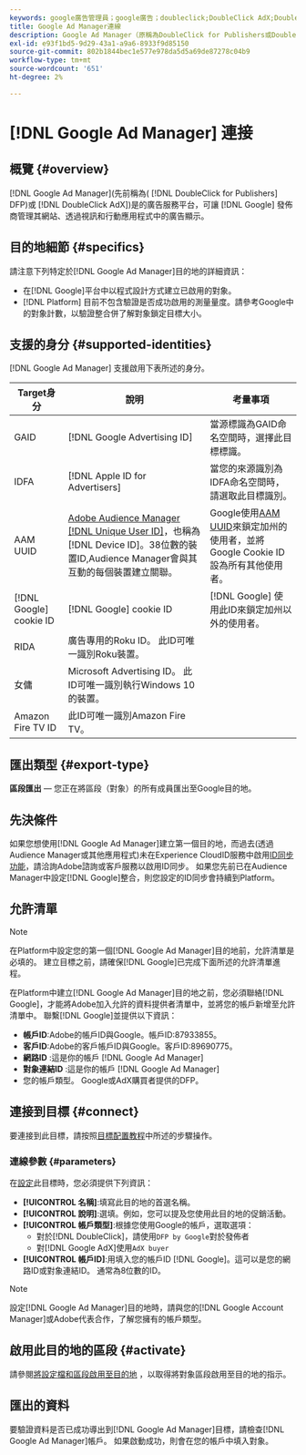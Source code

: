 ```yaml
---
keywords: google廣告管理員；google廣告；doubleclick;DoubleClick AdX;DoubleClick;Google廣告管理員；Google廣告管理員；DFP
title: Google Ad Manager連線
description: Google Ad Manager（原稱為DoubleClick for Publishers或DoubleClick AdX）是谷歌的一個廣告服務平台，它讓出版商能夠通過視頻和移動應用管理其網站上的廣告顯示。
exl-id: e93f1bd5-9d29-43a1-a9a6-8933f9d85150
source-git-commit: 802b1844bec1e577e978da5d5a69de87278c04b9
workflow-type: tm+mt
source-wordcount: '651'
ht-degree: 2%

---
```


# [!DNL Google Ad Manager] 連接

## 概覽 {#overview}

[!DNL Google Ad Manager](先前稱為( [!DNL DoubleClick for Publishers] DFP)或 [!DNL DoubleClick AdX])是的廣告服務平台，可讓 [!DNL Google] 發佈商管理其網站、透過視訊和行動應用程式中的廣告顯示。

## 目的地細節 {#specifics}

請注意下列特定於[!DNL Google Ad Manager]目的地的詳細資訊：

* 在[!DNL Google]平台中以程式設計方式建立已啟用的對象。
* [!DNL Platform] 目前不包含驗證是否成功啟用的測量量度。請參考Google中的對象計數，以驗證整合併了解對象鎖定目標大小。

## 支援的身分 {#supported-identities}

[!DNL Google Ad Manager] 支援啟用下表所述的身分。

| Target身分 | 說明 | 考量事項 |
|---|---|---|
| GAID | [!DNL Google Advertising ID] | 當源標識為GAID命名空間時，選擇此目標標識。 |
| IDFA | [!DNL Apple ID for Advertisers] | 當您的來源識別為IDFA命名空間時，請選取此目標識別。 |
| AAM UUID | [Adobe Audience Manager [!DNL Unique User ID]](https://experienceleague.adobe.com/docs/audience-manager/user-guide/reference/ids-in-aam.html)，也稱為 [!DNL Device ID]。38位數的裝置ID,Audience Manager會與其互動的每個裝置建立關聯。 | Google使用[AAM UUID](https://experienceleague.adobe.com/docs/audience-manager/user-guide/reference/ids-in-aam.html?lang=en)來鎖定加州的使用者，並將Google Cookie ID設為所有其他使用者。 |
| [!DNL Google] cookie ID | [!DNL Google] cookie ID | [!DNL Google] 使用此ID來鎖定加州以外的使用者。 |
| RIDA | 廣告專用的Roku ID。 此ID可唯一識別Roku裝置。 |  |
| 女傭 | Microsoft Advertising ID。 此ID可唯一識別執行Windows 10的裝置。 |  |
| Amazon Fire TV ID | 此ID可唯一識別Amazon Fire TV。 |  |

## 匯出類型 {#export-type}

**區段匯出**  — 您正在將區段（對象）的所有成員匯出至Google目的地。

## 先決條件

如果您想使用[!DNL Google Ad Manager]建立第一個目的地，而過去(透過Audience Manager或其他應用程式)未在Experience CloudID服務中啟用[ID同步功能](https://experienceleague.adobe.com/docs/id-service/using/id-service-api/methods/idsync.html)，請洽詢Adobe諮詢或客戶服務以啟用ID同步。 如果您先前已在Audience Manager中設定[!DNL Google]整合，則您設定的ID同步會持續到Platform。

## 允許清單

>[!NOTE]
>
>在Platform中設定您的第一個[!DNL Google Ad Manager]目的地前，允許清單是必填的。 建立目標之前，請確保[!DNL Google]已完成下面所述的允許清單進程。

在Platform中建立[!DNL Google Ad Manager]目的地之前，您必須聯絡[!DNL Google]，才能將Adobe加入允許的資料提供者清單中，並將您的帳戶新增至允許清單中。 聯繫[!DNL Google]並提供以下資訊：

* **帳戶ID**:Adobe的帳戶ID與Google。帳戶ID:87933855。
* **客戶ID**:Adobe的客戶帳戶ID與Google。客戶ID:89690775。
* **網路ID** :這是你的帳戶  [!DNL Google Ad Manager]
* **對象連結ID** :這是你的帳戶  [!DNL Google Ad Manager]
* 您的帳戶類型。 Google或AdX購買者提供的DFP。

## 連接到目標 {#connect}

要連接到此目標，請按照[目標配置教程](../../ui/connect-destination.md)中所述的步驟操作。

### 連線參數 {#parameters}

在[設定](../../ui/connect-destination.md)此目標時，您必須提供下列資訊：

* **[!UICONTROL 名稱]**:填寫此目的地的首選名稱。
* **[!UICONTROL 說明]**:選填。例如，您可以提及您使用此目的地的促銷活動。
* **[!UICONTROL 帳戶類型]**:根據您使用Google的帳戶，選取選項：
   * 對於[!DNL DoubleClick]，請使用`DFP by Google`對於發佈者
   * 對[!DNL Google AdX]使用`AdX buyer`
* **[!UICONTROL 帳戶ID]**:用填入您的帳戶ID  [!DNL Google]。這可以是您的網路ID或對象連結ID。 通常為8位數的ID。

>[!NOTE]
>
>設定[!DNL Google Ad Manager]目的地時，請與您的[!DNL Google Account Manager]或Adobe代表合作，了解您擁有的帳戶類型。

## 啟用此目的地的區段 {#activate}

請參閱[將設定檔和區段啟用至目的地](../../ui/activate-destinations.md) ，以取得將對象區段啟用至目的地的指示。

## 匯出的資料

要驗證資料是否已成功導出到[!DNL Google Ad Manager]目標，請檢查[!DNL Google Ad Manager]帳戶。 如果啟動成功，則會在您的帳戶中填入對象。
